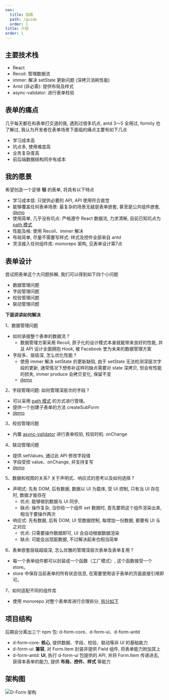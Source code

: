 ```yaml
---
nav:
  title: 指南
  path: /guide
  order: 1
title: 介绍
order: 1
---
```


## 主要技术栈
- React
- Recoil: 管理数据流
- immer: 解决 setState 更新问题 (深拷贝消耗性能)
- Antd (非必需): 提供布局及样式
- async-validator: 进行表单校验

## 表单的痛点
几乎每天都在和表单打交道的我, 遇到过很多坑点, antd 3～5 全用过, formily 也了解过, 我认为开发者在表单场景下面临的痛点主要有如下几点

- 学习成本高
- 坑点多, 使用难度高
- 业务复杂度高
- 前后端数据结构同步有成本

## 我的愿景
希望创造一个足够 __轻__ 的表单, 将具有以下特点

- 学习成本低: 只提供必要的 API, API 使用符合直觉
- 能够覆盖任何表单场景: 最复杂的场景无疑是表单嵌套, 甚至是公共组件嵌套, [demo](/guide/advanced/nesting-form#进阶-嵌套表单)
- 使用简单, 几乎没有坑点: 严格遵守 React 数据流, 力求清晰, 目前已知坑点为 [path 模式](https://www.lodashjs.com/docs/lodash.get)
- 性能及格: 使用 Recoil、immer 解决
- 布局简单, 尽量不需要写样式: 样式及控件全部来自 antd
- 灵活接入任何组件库: monorepo 架构, 见表单设计第7点

## 表单设计

尝试把表单这个大问题拆解, 我们可以得到如下四个小问题
- 数据管理问题
- 字段管理问题
- 校验管理问题
- 联动管理问题

__下面讲讲如何解决__

1、数据管理问题
- 如何承接整个表单的数据流 ?
  - 数据管理方案采用 Recoil, 原子化的设计模式本身就能带来良好的性能, 并且 API 设计全面拥抱 Hook, 被 Facebook 誉为未来的数据管理方案
- 字段多、层级深, 怎么优化性能 ?
  - 使用 immer 解决 setState 的更新缺陷, 由于 setState 无法检测深层次字段的更新, 通常情况下想弥补这样的缺点需要对 state 深拷贝, 但会有性能的损失, immer produce 会拷贝变化, 保留不变
  -  [demo](/guide/basic/use-values#%E5%9F%BA%E4%BA%8E-immer-%E8%83%BD%E6%9C%89%E6%95%88%E6%94%B9%E5%96%84-react-setstate-%E7%9A%84%E7%83%A6%E6%81%BC)

2、字段管理问题: 如何管理深层次的字段 ?
- 可以采用 [path 模式](https://www.lodashjs.com/docs/lodash.get) 的方式进行管理。
- 提供一个创建子表单的方法 createSubForm
- [demo](/guide/advanced/nesting-form#%E5%AD%90%E8%A1%A8%E5%8D%95%E5%B5%8C%E5%A5%97%E5%A4%8D%E7%94%A8)

3、校验管理问题
- 内置 [async-validator](https://github.com/yiminghe/async-validator) 进行表单校验, 校验时机: onChange

4、联动管理问题
- 提供 setValues, 通过此 API 修改字段值
- 字段受控 value、onChange, 并支持复写
- [demo](/guide/advanced/field-change#自定义-field-组件的-value-值和-onchange-回调)

5、数据和视图的关系? 关于声明式、响应式的思考以及如何选择 ?
- 声明式: 先有 DOM, 后有数据, 数据以 UI 为载体, 受 UI 控制, 只有当 UI 存在时, 数据才能存在
  - 优点: 能够做到数据与 UI 同步,
  - 缺点: 操作复杂, 当你给一个组件 set 数据时, 首先要把这个组件渲染出来, 相当于要操作两次
- 响应式: 先有数据, 后有 DOM, UI 受数据控制, 每增加一份数据, 都要有 UI 与之对应
  - 优点: 只需要操作数据即可, UI 会自动根据数据渲染
  - 缺点: 可能会出现脏数据, 不过解决起来也相当简单

6、表单嵌套层级超级深, 怎么优雅的管理深层次表单及表单复用 ?
- 每一个表单组件都可以封装成一个函数（工厂模式）, 这个函数接受一个 store。
- store 中保存当前表单的所有状态信息, 在需要使用该子表单的页面直接引用即可。

7、如何适配不同的组件库
- 使用 monorepo 对整个表单库进行合理拆分, [拆分如下](/guide#项目结构)


## 项目结构
后期会分离出三个 npm 包: d-form-core、d-form-ui、d-form-antd
- d-form-core: __核心__, 提供数据、字段、校验、联动等非 UI 的基础能力
- d-form-ui: __兼容__, 对 Form.Item 封装并提供 Field 组件, 将表单能力附加其上
- d-form-antd: __UI__, 执行 d-form-ui 包提供的 API, 并将 Form.Item 传递进去, 获得本表单的能力, 提供 __布局、控件、样式__ 等能力

## 架构图
![D-Form 架构](https://form-1305245006.cos-website.ap-shanghai.myqcloud.com/architectureDiagram.png)

